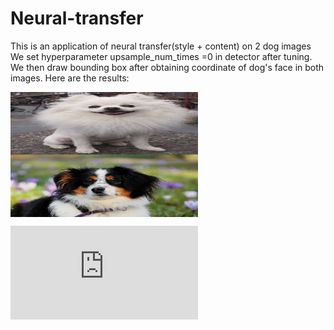 # Neural-transfer
This is an application of neural transfer(style + content) on 2 dog images
We set hyperparameter upsample\_num\_times =0 in detector after tuning. We then draw bounding box after obtaining coordinate of dog's face in both images. Here are the results:

<img align="center" width="300" height="100" src="https://github.com/Shuyi-bomi/Neural-transfer/blob/main/initial%20picture/pomeranian-900212_1280.jpg">

<img align="center" width="300" height="100" src="https://github.com/Shuyi-bomi/Neural-transfer/blob/main/initial%20picture/australian-shepherd-3237735_1280.jpg">


![equation](http://latex.codecogs.com/gif.latex?Concentration%3D%5Cfrac%7BTotalTemplate%7D%7BTotalVolume%7D)  

